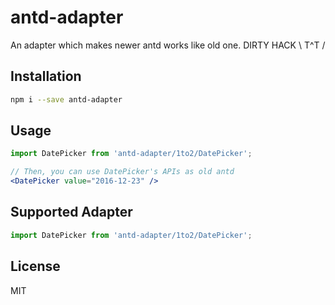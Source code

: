 # antd-adapter

An adapter which makes newer antd works like old one. DIRTY HACK \\ T^T /

## Installation

```bash
npm i --save antd-adapter
```

## Usage

````jsx
import DatePicker from 'antd-adapter/1to2/DatePicker';

// Then, you can use DatePicker's APIs as old antd
<DatePicker value="2016-12-23" />
````

## Supported Adapter

````jsx
import DatePicker from 'antd-adapter/1to2/DatePicker';
````

## License

MIT
